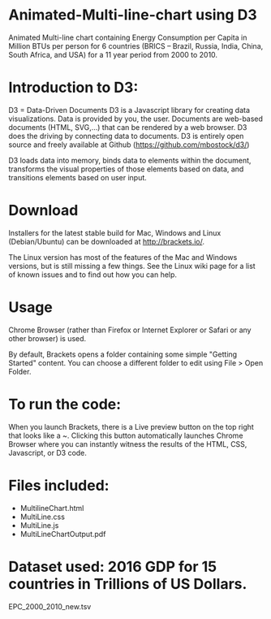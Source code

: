 # Animated-Multi-line-chart using D3

Animated Multi-line chart containing Energy Consumption per Capita in Million BTUs per person for 6 countries (BRICS – Brazil, Russia, India, China, South Africa, and USA) for a 11 year period from 2000 to 2010.

# Introduction to D3:

D3 = Data-Driven Documents D3 is a Javascript library for creating data visualizations. Data is provided by you, the user. Documents are web-based documents (HTML, SVG,…) that can be rendered by a web browser. D3 does the driving by connecting data to documents. D3 is entirely open source and freely available at Github (https://github.com/mbostock/d3/)

D3 loads data into memory, binds data to elements within the document, transforms the visual properties of those elements based on data, and transitions elements based on user input.

# Download

Installers for the latest stable build for Mac, Windows and Linux (Debian/Ubuntu) can be downloaded at http://brackets.io/.

The Linux version has most of the features of the Mac and Windows versions, but is still missing a few things. See the Linux wiki page for a list of known issues and to find out how you can help.

# Usage

Chrome Browser (rather than Firefox or Internet Explorer or Safari or any other browser) is used.

By default, Brackets opens a folder containing some simple "Getting Started" content. You can choose a different folder to edit using File > Open Folder.

# To run the code:

When you launch Brackets, there is a Live preview button on the top right that looks like a ~. Clicking this button automatically launches Chrome Browser where you can instantly witness the results of the HTML, CSS, Javascript, or D3 code.

# Files included:

* MultilineChart.html
* MultiLine.css
* MultiLine.js
* MultiLineChartOutput.pdf

# Dataset used: 2016 GDP for 15 countries in Trillions of US Dollars.

 EPC_2000_2010_new.tsv
